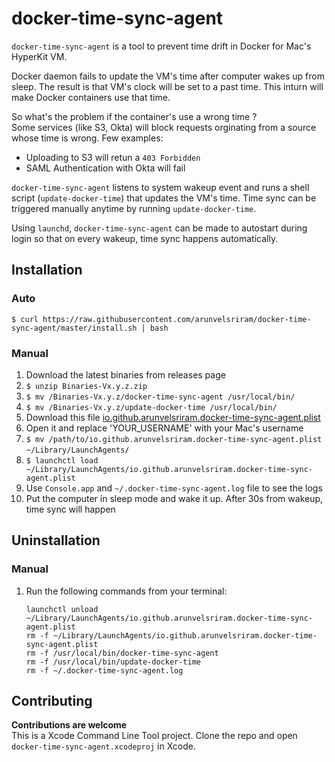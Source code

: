 # docker-time-sync-agent
`docker-time-sync-agent` is a tool to prevent time drift in Docker for Mac's HyperKit VM.

Docker daemon fails to update the VM's time after computer wakes up from sleep. The result is that VM's clock will be set to a past time. This inturn will make Docker containers use that time.

So what's the problem if the container's use a wrong time ?   
Some services (like S3, Okta) will block requests orginating from a source whose time is wrong. Few examples:

* Uploading to S3 will retun a `403 Forbidden`
* SAML Authentication with Okta will fail

`docker-time-sync-agent` listens to system wakeup event and runs a shell script (`update-docker-time`) that updates the VM's time. Time sync can be triggered manually anytime by running `update-docker-time`. 

Using `launchd`, `docker-time-sync-agent` can be made to autostart during login so that on every wakeup, time sync happens automatically.

## Installation

### Auto

`$ curl https://raw.githubusercontent.com/arunvelsriram/docker-time-sync-agent/master/install.sh | bash`

### Manual
1. Download the latest binaries from releases page
2. `$ unzip Binaries-Vx.y.z.zip`
3. `$ mv /Binaries-Vx.y.z/docker-time-sync-agent /usr/local/bin/`
4. `$ mv /Binaries-Vx.y.z/update-docker-time /usr/local/bin/`
5. Download this file [io.github.arunvelsriram.docker-time-sync-agent.plist](io.github.arunvelsriram.docker-time-sync-agent.plist)
6. Open it and replace 'YOUR_USERNAME' with your Mac's username
7. `$ mv /path/to/io.github.arunvelsriram.docker-time-sync-agent.plist` `~/Library/LaunchAgents/`
8. `$ launchctl load ~/Library/LaunchAgents/io.github.arunvelsriram.docker-time-sync-agent.plist`
9. Use `Console.app` and `~/.docker-time-sync-agent.log` file to see the logs
10. Put the computer in sleep mode and wake it up. After 30s from wakeup, time sync will happen

## Uninstallation

### Manual
1. Run the following commands from your terminal:
    
    ```
    launchctl unload ~/Library/LaunchAgents/io.github.arunvelsriram.docker-time-sync-agent.plist
    rm -f ~/Library/LaunchAgents/io.github.arunvelsriram.docker-time-sync-agent.plist
    rm -f /usr/local/bin/docker-time-sync-agent
    rm -f /usr/local/bin/update-docker-time
    rm -f ~/.docker-time-sync-agent.log
    ```

## Contributing
**Contributions are welcome**  
This is a Xcode Command Line Tool project. Clone the repo and open `docker-time-sync-agent.xcodeproj` in Xcode.   
